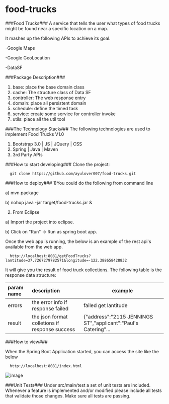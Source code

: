 # food-trucks

###Food Trucks###
A service that tells the user what types of food trucks might be found near a specific location on a map.

It mashes up the following APIs to achieve its goal.

-Google Maps

-Google GeoLocation

-DataSF

###Package Description###
<ol>
<li>base: place the base domain class </li>
<li>cache: The structure class of Data SF</li>
<li>controller: The web response entry</li>
<li>domain: place all persistent domain</li>
<li>schedule: define the timed task</li>
<li>service: create some service for controller invoke</li>
<li>utils: place all the util tool</li>
</ol>

###The Technology Stack###
The following technologies are used to implement Food Trucks V1.0

<ol>
<li>Bootstrap 3.0 | JS | JQuery | CSS </li>
<li>Spring | Java | Maven</li>
<li>3rd Party APIs</li>
</ol>

###How to start developing###
Clone the project:

```
  git clone https://github.com/ayulover007/food-trucks.git
```

###How to deploy###
1)You could do the following from command line

  a) mvn package 
  
  b) nohup java -jar target/food-trucks.jar &
  
2) From Eclipse 

  a) Import the project into eclipse. 
  
  b) Click on "Run" -> Run as spring boot app.

Once the web app is running, the below is an example of the rest api's available from the web app.

```
  http://localhost:8081/getFoodTrucks?lantitude=37.7267279782571&longitude=-122.388658428832
```
It will give you the result of food truck collections. The following table is the response data structure:

|param name     |description    | example  |
| :------------- |:-------------| -----|
| errors        | the error info if response failed | failed get lantitude |
| result      | the json format colletions if response success      |  {"address":"2115 JENNINGS ST","applicant":"Paul's Catering"...|

  
###How to view###

When the Spring Boot Application started, you can access the site like the below
```
  http://localhost:8081/index.html
```
 ![image](http://www.ttail.cn/page.jpg)

###Unit Tests###
Under src/main/test a set of unit tests are included. Whenever a feature is implemented and/or modified please include all tests that validate those changes. Make sure all tests are passing.

